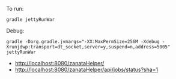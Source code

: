 To run:

`gradle jettyRunWar`

Debug:

`gradle -Dorg.gradle.jvmargs="-XX:MaxPermSize=256M -Xdebug -Xrunjdwp:transport=dt_socket,server=y,suspend=n,address=5005" jettyRunWar`

- [http://localhost:8080/zanataHelper/](http://localhost:8080/)
- [http://localhost:8080/zanataHelper/api/jobs/status?sha=1](http://localhost:8080/api/jobs/status?sha=1)
